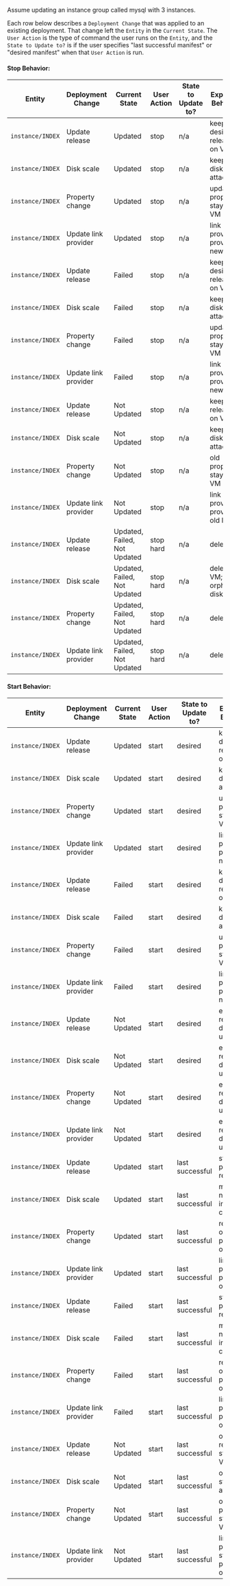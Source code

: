 Assume updating an instance group called mysql with 3 instances.

Each row below describes a `Deployment Change` that was applied to an existing deployment. That change left the `Entity` in the `Current State`. The `User Action` is the type of command the user runs on the `Entity`, and the `State to Update to?` is if the user specifies "last successful manifest" or "desired manifest" when that `User Action` is run.


#### Stop Behavior: 

Entity | Deployment Change | Current State | User Action | State to Update to? | Expected Behavior
-------|---------------|-------|-------------|--------------------|-------------------
`instance/INDEX` | Update release | Updated | stop | n/a | keep desired release on VM
`instance/INDEX` | Disk scale | Updated | stop | n/a | keep new disk attached
`instance/INDEX` | Property change | Updated | stop | n/a | updated properties stay on VM
`instance/INDEX` | Update link provider | Updated | stop | n/a | link provider provides new link
`instance/INDEX` | Update release | Failed | stop | n/a | keep desired release on VM
`instance/INDEX` | Disk scale | Failed | stop | n/a | keep new disk attached
`instance/INDEX` | Property change | Failed | stop | n/a | updated properties stay on VM
`instance/INDEX` | Update link provider | Failed | stop | n/a | link provider provides new link
`instance/INDEX` | Update release | Not Updated | stop | n/a | keep old release on VM
`instance/INDEX` | Disk scale | Not Updated | stop | n/a | keep old disk attached
`instance/INDEX` | Property change | Not Updated | stop | n/a | old properties stay on VM
`instance/INDEX` | Update link provider | Not Updated | stop | n/a | link provider provides old link
`instance/INDEX` | Update release | Updated, Failed, Not Updated | stop hard | n/a | delete VM
`instance/INDEX` | Disk scale | Updated, Failed, Not Updated | stop hard | n/a | delete VM; orphan disk
`instance/INDEX` | Property change | Updated, Failed, Not Updated | stop hard | n/a | delete VM
`instance/INDEX` | Update link provider | Updated, Failed, Not Updated | stop hard | n/a | delete VM

#### Start Behavior: 

Entity | Deployment Change | Current State | User Action | State to Update to? | Expected Behavior
-------|---------------|-------|-------------|--------------------|-------------------
`instance/INDEX` | Update release | Updated | start | desired | keep desired release on VM
`instance/INDEX` | Disk scale | Updated | start | desired | keep new disk attached
`instance/INDEX` | Property change | Updated | start | desired | updated properties stay on VM
`instance/INDEX` | Update link provider | Updated | start | desired | link provider provides new link
`instance/INDEX` | Update release | Failed | start | desired | keep desired release on VM
`instance/INDEX` | Disk scale | Failed | start | desired | keep new disk attached
`instance/INDEX` | Property change | Failed | start | desired | updated properties stay on VM
`instance/INDEX` | Update link provider | Failed | start | desired | link provider provides new link
`instance/INDEX` | Update release | Not Updated | start | desired | error; require deploy to update 
`instance/INDEX` | Disk scale | Not Updated | start | desired | error; require deploy to update 
`instance/INDEX` | Property change | Not Updated | start | desired | error; require deploy to update 
`instance/INDEX` | Update link provider | Not Updated | start | desired | error; require deploy to update
`instance/INDEX` | Update release | Updated | start | last successful | start with previous release
`instance/INDEX` | Disk scale | Updated | start | last successful | migrate to new disk in old config
`instance/INDEX` | Property change | Updated | start | last successful | revert to old properties on VM
`instance/INDEX` | Update link provider | Updated | start | last successful | link provider provides old link
`instance/INDEX` | Update release | Failed | start | last successful | start with previous release
`instance/INDEX` | Disk scale | Failed | start | last successful | migrate to new disk in old config
`instance/INDEX` | Property change | Failed | start | last successful | revert to old properties on VM
`instance/INDEX` | Update link provider | Failed | start | last successful | link provider provides old link
`instance/INDEX` | Update release | Not Updated | start | last successful | old release is still on VM
`instance/INDEX` | Disk scale | Not Updated | start | last successful | old disk is still attached 
`instance/INDEX` | Property change | Not Updated | start | last successful | old properties still on VM 
`instance/INDEX` | Update link provider | Not Updated | start | last successful | link provider still providing old link
